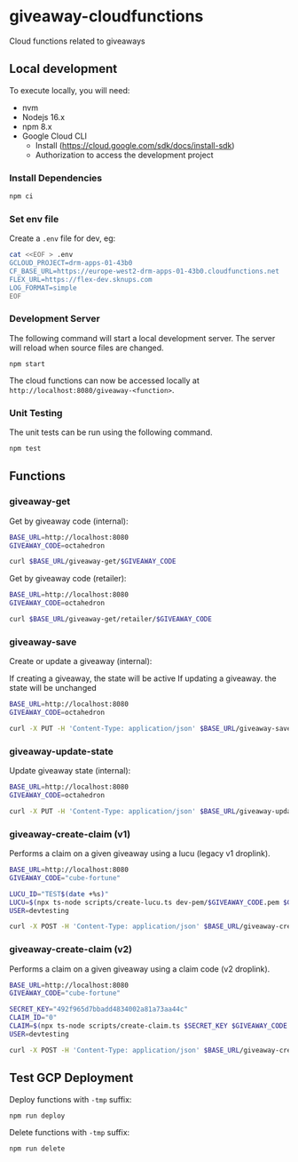 # giveaway-cloudfunctions
Cloud functions related to giveaways

## Local development

To execute locally, you will need:

* nvm
* Nodejs 16.x
* npm 8.x
* Google Cloud CLI
    * Install (https://cloud.google.com/sdk/docs/install-sdk)
    * Authorization to access the development project

### Install Dependencies

```bash
npm ci
```

### Set env file

Create a `.env` file for dev, eg:

```bash
cat <<EOF > .env
GCLOUD_PROJECT=drm-apps-01-43b0
CF_BASE_URL=https://europe-west2-drm-apps-01-43b0.cloudfunctions.net
FLEX_URL=https://flex-dev.sknups.com
LOG_FORMAT=simple
EOF
```

### Development Server

The following command will start a local development server. The server will reload when source files are changed.

```
npm start
```

The cloud functions can now be accessed locally at `http://localhost:8080/giveaway-<function>`.

### Unit Testing

The unit tests can be run using the following command.

```bash
npm test
```

## Functions

### giveaway-get

Get by giveaway code (internal):

```bash
BASE_URL=http://localhost:8080
GIVEAWAY_CODE=octahedron

curl $BASE_URL/giveaway-get/$GIVEAWAY_CODE
```

Get by giveaway code (retailer):

```bash
BASE_URL=http://localhost:8080
GIVEAWAY_CODE=octahedron

curl $BASE_URL/giveaway-get/retailer/$GIVEAWAY_CODE
```

### giveaway-save

Create or update a giveaway (internal):

If creating a giveaway, the state will be active
If updating a giveaway. the state will be unchanged

```bash
BASE_URL=http://localhost:8080
GIVEAWAY_CODE=octahedron

curl -X PUT -H 'Content-Type: application/json' $BASE_URL/giveaway-save/$GIVEAWAY_CODE -d '{"title":"Test Giveaway", "description": "test", "type": "SIMPLE", "config": "{'skuEntries':[{'code':'TEST-OCTAHEDRON-GIVEAWAY','"weight"':null}]}", "publicKey": "test"}'
```

### giveaway-update-state

Update giveaway state (internal):

```bash
BASE_URL=http://localhost:8080
GIVEAWAY_CODE=octahedron

curl -X PUT -H 'Content-Type: application/json' $BASE_URL/giveaway-update-state/$GIVEAWAY_CODE -d '{"state": "ACTIVE"}'
```

### giveaway-create-claim (v1)

Performs a claim on a given giveaway using a lucu (legacy v1 droplink).

```bash
BASE_URL=http://localhost:8080
GIVEAWAY_CODE="cube-fortune"

LUCU_ID="TEST$(date +%s)"
LUCU=$(npx ts-node scripts/create-lucu.ts dev-pem/$GIVEAWAY_CODE.pem $GIVEAWAY_CODE $LUCU_ID 2)
USER=devtesting

curl -X POST -H 'Content-Type: application/json' $BASE_URL/giveaway-create-claim -d '{"giveaway":"'$GIVEAWAY_CODE'","user":"'$USER'","claim":"'$LUCU'"}'
```

### giveaway-create-claim (v2)

Performs a claim on a given giveaway using a claim code (v2 droplink).

```bash
BASE_URL=http://localhost:8080
GIVEAWAY_CODE="cube-fortune"

SECRET_KEY="492f965d7bbadd4834002a81a73aa44c"
CLAIM_ID="0"
CLAIM=$(npx ts-node scripts/create-claim.ts $SECRET_KEY $GIVEAWAY_CODE $CLAIM_ID)
USER=devtesting

curl -X POST -H 'Content-Type: application/json' $BASE_URL/giveaway-create-claim -d '{"giveaway":"'$GIVEAWAY_CODE'","user":"'$USER'","claim":"'$CLAIM'"}'
```

## Test GCP Deployment

Deploy functions with `-tmp` suffix:

```bash
npm run deploy
```

Delete functions with `-tmp` suffix:

```bash
npm run delete
```
